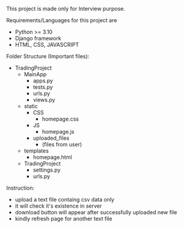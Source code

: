 This project is made only for Interview
purpose.

Requirements/Languages for this project are
- Python >= 3.10
- Django framework
- HTML, CSS, JAVASCRIPT

Folder Structure (Important files):
- TradingProject
  - MainApp
    - apps.py
    - tests.py
    - urls.py
    - views.py
  - static
    - CSS
      - homepage.css
    - JS
      - homepage.js
    - uploaded_files
      - (files from user)
  - templates
    - homepage.html
  - TradingProject
    - settings.py
    - urls.py

Instruction:
- upload a text file containg csv data only
- it will check it's existence in server
- download button will appear after successfully uploaded new file
- kindly refresh page for another text file